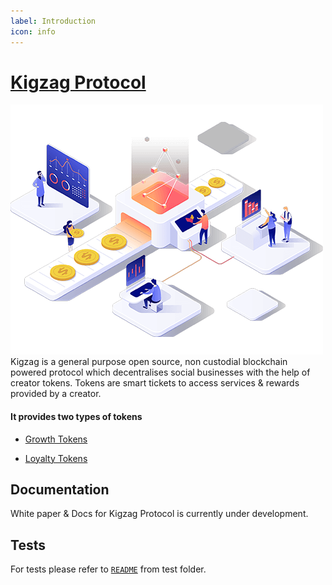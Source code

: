```yaml
---
label: Introduction
icon: info
---
```


# [Kigzag Protocol](https://kigzag.com/)

![Smart Contract Flow Diagram](./assets/social_token_development1.png)
Kigzag is a general purpose open source, non custodial blockchain powered protocol which decentralises social businesses with the help of creator tokens.
Tokens are smart tickets to access services & rewards provided by a creator. 

#### It provides two types of tokens 
  - [Growth Tokens](./tokens/growthtoken)
  
  - [Loyalty Tokens](./tokens/Loyalty-tokens/tokens)

## Documentation

White paper & Docs for Kigzag Protocol is currently under development.

## Tests

For tests please refer to [`README`](https://github.com/Kigzag/KigzagContractsV1/blob/main/test/README.md) from test folder.
<!-- 
## Licensing

The primary license for Kigzag Contracts V1 is the Business Source License 1.1 (`BUSL-1.1`), see [`LICENSE`](https://github.com/Kigzag/KigzagContractsV1/blob/main/LICENSE). 

<h3>
    
```diff
!!! Overall this repository is not available for production use !!!
```

</h3>

### Exceptions

- All files in `contracts/interfaces/` are licensed under `GPL-2.0-or-later` (as indicated in their SPDX headers), see [`contracts/interfaces/LICENSE`](https://github.com/Kigzag/KigzagContractsV1/blob/main/contracts/interfaces/LICENSE)
- Several files in `contracts/libraries/` are licensed under `GPL-2.0-or-later` (as indicated in their SPDX headers), see [`contracts/libraries/LICENSE`](https://github.com/Kigzag/KigzagContractsV1/blob/main/contracts/libraries/LICENSE)
- All files in `contracts/test` remain unlicensed.

## Community

<a href="https://discord.gg/ExMb82zpnB" target="_blank"><img src="https://kigzag.com/images/discord.png" width="80" height="80"/></a>&emsp;&emsp;&emsp;
<a href="https://t.me/Kigzag" target="_blank"><img src="https://kigzag.com/images/telegram.png" width="80" height="80"/></a>&emsp;&emsp;&emsp;
<a href="https://twitter.com/Kigzag" target="_blank"><img src="https://kigzag.com/images/twitter.png" width="80" height="80"/></a>&emsp;&emsp;&emsp;
<a href="https://www.reddit.com/r/Kigzag/" target="_blank"><img src="https://kigzag.com/images/reddit.png" width="80" height="80"/></a>

## Responsible disclosure

At Kigzag, we consider the security of our systems a top priority. But even putting top priority status and maximum effort, there is still possibility that vulnerabilities can exist. 

In case you discover a vulnerability, we would like to know about it immediately so we can take steps to address it as quickly as possible.  

If you discover a vulnerability, please do the following: 

    E-mail your findings to kigzagofficial@gmail.com; 

    Do not take advantage of the vulnerability or problem you have discovered; 

    Do not reveal the problem to others until it has been resolved; 

    Do not use attacks on physical security, social engineering, distributed denial of service, spam or applications of third parties; and 

    Do provide sufficient information to reproduce the problem, so we will be able to resolve it as quickly as possible. Complex vulnerabilities may require further explanation so we might ask you for additional information. 

We will promise the following: 

    We will respond to your report within 3 business days with our evaluation of the report and an expected resolution date; 

    If you have followed the instructions above, we will not take any legal action against you in regard to the report; 

    We will handle your report with strict confidentiality, and not pass on your personal details to third parties without your permission; 

    If you so wish we will keep you informed of the progress towards resolving the problem; 

    In the public information concerning the problem reported, we will give your name as the discoverer of the problem (unless you desire otherwise); and 

    As a token of our gratitude for your assistance, we offer a reward for every report of a security problem that was not yet known to us. The amount of the reward will be determined based on the severity of the leak, the quality of the report and any additional assistance you provide.  

## Remarks

- Currently,
    - we won't be having any exchange token but the core contract has support for discounted fees based on the number of exchange tokens owned. This is done to ensure smooth future integration of exchange token next year after our protocol gains some traction.
  
    - we haven't implemented the logic for creator's bank contract. There must be some buffer between Creator Token launch and starting of Bank to mitigate risk and establish real valuations for NFTs as well as Creator Tokens which is much needed for using them as collateral for lending borrowing. However The intigration will require only deploying of Bank contract by creator and updating creatorBank value in XeldoraroCreatorFactory contract.

 -->
